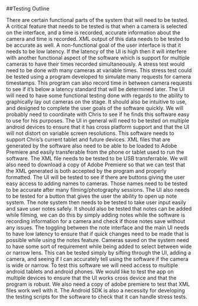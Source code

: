 ##Testing Outline

There are certain functional parts of the system that will need to be tested. A critical feature that needs to be tested is that when a camera is selected on the interface, and a time is recorded, accurate information about the camera and time is recorded. XML output of this data needs to be tested to be accurate as well. A non-functional goal of the user interface is that it needs to be low latency. If the latency of the UI is high then it will interfere with another functional aspect of the software which is support for multiple cameras to have their times recorded simultaneously. 
A stress test would need to be done with many cameras at variable times. This stress test could be tested using a program developed to simulate many requests for camera timestamps. This program can also record time in between camera requests to see if it’s below a latency standard that will be determined later. 
The UI will need to have some functional testing done with regards to the ability to graphically lay out cameras on the stage. It should also be intuitive to use, and designed to complete the user goals of the software quickly. We will probably need to coordinate with Chris to see if he finds this software easy to use for his purposes. The UI in general will need to be tested on multiple android devices to ensure that it has cross platform support and that the UI will not distort on variable screen resolutions. This software needs to support Chris’s current tablet and future devices. 
XML files that are generated by the software also need to be able to be loaded to Adobe Premiere and easily transferable from the phone or tablet used to run the software. The XML file needs to be tested to be USB transferrable. We will also need to download a copy of Adobe Premiere so that we can test that the XML generated is both accepted by the program and properly formatted. 
The UI will be tested to see if there are buttons giving the user easy access to adding names to cameras. Those names need to be tested to be accurate after many filming/photography sessions. The UI also needs to be tested for a button that gives the user the ability to open up note system. The note system then needs to be tested to take user input easily and save user notes safely. It should also be tested that notes can be added while filming, we can do this by simply adding notes while the software is recording information for a camera and check if those notes save without any issues. The toggling between the note interface and the main UI needs to have low latency to ensure that if quick changes need to be made that is possible while using the notes feature.
Cameras saved on the system need to have some sort of requirement while being added to select between wide or narrow lens. This can be tested simply by sifting through the UI, adding a camera, and seeing if I can accurately tell using the software if the camera is wide or narrow. 
To test this software we will need access to multiple android tablets and android phones. We would like to test the app on multiple devices to ensure that the UI works cross device and that the program is robust. We also need a copy of adobe premiere to test that XML files work well with it. The Android SDK is also a necessity for developing the testing scripts for the software to check that it can handle stress tests. 

